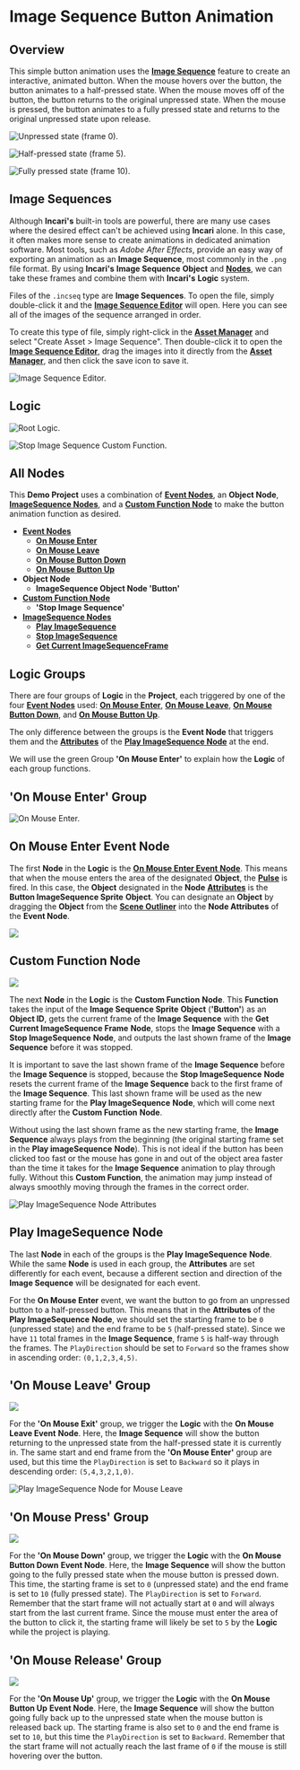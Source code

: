 # Image Sequence Button Animation

## Overview

This simple button animation uses the [**Image Sequence**](../toolbox/incari/imagesequence/README.md) feature to create an interactive, animated button. When the mouse hovers over the button, the button animates to a half-pressed state.  When the mouse moves off of the button, the button returns to the original unpressed state.  When the mouse is pressed, the button animates to a fully pressed state and returns to the original unpressed state upon release.

![Unpressed state (frame 0).](../.gitbook/assets/demoimgsq-unpressed.png)

![Half-pressed state (frame 5).](../.gitbook/assets/demoimgsq-halfpressed.png)

![Fully pressed state (frame 10).](../.gitbook/assets/demoimgsq-fullypressed.png)

## Image Sequences

Although **Incari's** built-in tools are powerful, there are many use cases where the desired effect can't be achieved using **Incari** alone. In this case, it often makes more sense to create animations in dedicated animation software. Most tools, such as _Adobe After Effects_, provide an easy way of exporting an animation as an **Image Sequence**, most commonly in the `.png` file format. By using **Incari's** **Image Sequence** **Object** and [**Nodes**](../toolbox/incari/imagesequence/README.md), we can take these frames and combine them with **Incari's** **Logic** system.

Files of the `.incseq` type are **Image Sequences**. To open the file, simply double-click it and the [**Image Sequence Editor**](../modules/image-sequence-editor.md) will open. Here you can see all of the images of the sequence arranged in order.

To create this type of file, simply right-click in the [**Asset Manager**](../modules/asset-manager.md) and select "Create Asset > Image Sequence". Then double-click it to open the [**Image Sequence Editor**](../modules/image-sequence-editor.md), drag the images into it directly from the [**Asset Manager**](../modules/asset-manager.md), and then click the save icon to save it.

![Image Sequence Editor.](../.gitbook/assets/demoimgsq-imagesequenceeditor.png)

## Logic

![Root Logic.](../.gitbook/assets/demoimgsq-rootlogic.png)

![Stop Image Sequence Custom Function.](../.gitbook/assets/demoimgsq-stopimagefunction.png)


## All Nodes

This **Demo Project** uses a combination of [**Event Nodes**](../toolbox/events/README.md), an **Object Node**, [**ImageSequence Nodes**](../toolbox/incari/imagesequence/README.md), and a [**Custom Function Node**](../toolbox/functions/README.md) to make the button animation function as desired.

* [**Event Nodes**](../toolbox/events/README.md)
  * [**On Mouse Enter**](../toolbox/events/mouse/on-mouse-enter.md)
  * [**On Mouse Leave**](../toolbox/events/mouse/on-mouse-leave.md)
  * [**On Mouse Button Down**](../toolbox/events/mouse/on-mouse-button-down.md)
  * [**On Mouse Button Up**](../toolbox/events/mouse/on-mouse-button-up.md)
* **Object Node**
  * **ImageSequence Object Node 'Button'**
* [**Custom Function Node**](../toolbox/functions/README.md)
  * **'Stop Image Sequence'**
* [**ImageSequence Nodes**](../toolbox/incari/imagesequence/README.md)
  * [**Play ImageSequence**](../toolbox/incari/imagesequence/playimagesequence.md)
  * [**Stop ImageSequence**](../toolbox/incari/imagesequence/stopimagesequence.md)
  * [**Get Current ImageSequenceFrame**](../toolbox/incari/imagesequence/getcurrentimagesequenceframe.md)

## Logic Groups

There are four groups of **Logic** in the **Project**, each triggered by one of the four [**Event Nodes**](../toolbox/events/README.md) used: [**On Mouse Enter**](../toolbox/events/mouse/on-mouse-enter.md), [**On Mouse Leave**](../toolbox/events/mouse/on-mouse-leave.md), [**On Mouse Button Down**](../toolbox/events/mouse/on-mouse-button-down.md), and [**On Mouse Button Up**](../toolbox/events/mouse/on-mouse-button-up.md).

The only difference between the groups is the **Event Node** that triggers them and the [**Attributes**](../getting-started/attributes/README.md) of the [**Play ImageSequence Node**](../toolbox/incari/imagesequence/playimagesequence.md) at the end.

We will use the green Group **'On Mouse Enter'** to explain how the **Logic** of each group functions.

## 'On Mouse Enter' Group

![On Mouse Enter.](../.gitbook/assets/demoimgsq-onmouseenter.png)

## On Mouse Enter Event Node

The first **Node** in the **Logic** is the [**On Mouse Enter Event** **Node**](../toolbox/events/mouse/on-mouse-enter.md). This means that when the mouse enters the area of the designated **Object**, the [**Pulse**](../modules/logic-editor.md#pulse) is fired.  In this case, the **Object** designated in the **Node** [**Attributes**](../getting-started/attributes/README.md) is the **Button ImageSequence Sprite** **Object**.  You can designate an **Object** by dragging the **Object** from the [**Scene Outliner**](../modules/scene-outliner.md) into the **Node Attributes** of the **Event Node**.

![](../.gitbook/assets/demoimgsq-onmouseenterattr.png)

## Custom Function Node

![](../.gitbook/assets/demoimgsq-customfunctionnode.png)

The next **Node** in the **Logic** is the **Custom Function** **Node**. This **Function** takes the input of the **Image Sequence Sprite** **Object** (**'Button'**) as an **Object ID**, gets the current frame of the **Image Sequence** with the **Get Current ImageSequence Frame** **Node**, stops the **Image Sequence** with a **Stop ImageSequence** **Node**, and outputs the last shown frame of the **Image Sequence** before it was stopped.

It is important to save the last shown frame of the **Image Sequence** before the **Image Sequence** is stopped, because the **Stop ImageSequence** **Node** resets the current frame of the **Image Sequence** back to the first frame of the **Image Sequence**. This last shown frame will be used as the new starting frame for the **Play ImageSequence** **Node**, which will come next directly after the **Custom Function** **Node**.

Without using the last shown frame as the new starting frame, the **Image Sequence** always plays from the beginning (the original starting frame set in the **Play imageSequence** **Node**).  This is not ideal if the button has been clicked too fast or the mouse has gone in and out of the object area faster than the time it takes for the **Image Sequence** animation to play through fully.  Without this **Custom Function**, the animation may jump instead of always smoothly moving through the frames in the correct order.

![Play ImageSequence Node Attributes](../.gitbook/assets/demoimgsq-playimageattr.png)

## Play ImageSequence Node

The last **Node** in each of the groups is the **Play ImageSequence** **Node**.  While the same **Node** is used in each group, the **Attributes** are set differently for each event, because a different section and direction of the **Image Sequence** will be designated for each event.

For the **On Mouse Enter** event, we want the button to go from an unpressed button to a half-pressed button.  This means that in the **Attributes** of the **Play ImageSequence** **Node**, we should set the starting frame to be `0` (unpressed state) and the end frame to be `5` (half-pressed state).  Since we have `11` total frames in the **Image Sequence**, frame `5` is half-way through the frames.  The `PlayDirection` should be set to `Forward` so the frames show in ascending order: `(0,1,2,3,4,5)`.

## 'On Mouse Leave' Group

![](../.gitbook/assets/demoimgsq-onmouseleave.png)

For the **'On Mouse Exit'** group, we trigger the **Logic** with the **On Mouse Leave Event** **Node**. Here, the **Image Sequence** will show the button returning to the unpressed state from the half-pressed state it is currently in. The same start and end frame from the **'On Mouse Enter'** group are used, but this time the `PlayDirection` is set to `Backward` so it plays in descending order: `(5,4,3,2,1,0)`.

![Play ImageSequence Node for Mouse Leave](../.gitbook/assets/demoimgsq-playonmouseleave.png)

## 'On Mouse Press' Group

![](../.gitbook/assets/demoimgsq-onmousepress.png)

For the **'On Mouse Down'** group, we trigger the **Logic** with the **On Mouse Button Down** **Event Node**. Here, the **Image Sequence** will show the button going to the fully pressed state when the mouse button is pressed down. This time, the starting frame is set to `0` (unpressed state) and the end frame is set to `10` (fully pressed state). The `PlayDirection` is set to `Forward`.  Remember that the start frame will not actually start at `0` and will always start from the last current frame.  Since the mouse must enter the area of the button to click it, the starting frame will likely be set to `5` by the **Logic** while the project is playing.

## 'On Mouse Release' Group

![](../.gitbook/assets/demoimgsq-onmouserelease.png)

For the **'On Mouse Up'** group, we trigger the **Logic** with the **On Mouse Button Up** **Event Node**. Here, the **Image Sequence** will show the button going fully back up to the unpressed state when the mouse button is released back up. The starting frame is also set to `0` and the end frame is set to `10`, but this time the `PlayDirection` is set to `Backward`. Remember that the start frame will not actually reach the last frame of `0` if the mouse is still hovering over the button.

